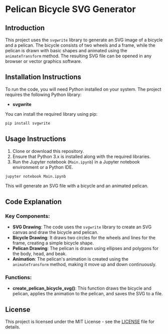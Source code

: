 
# Pelican Bicycle SVG Generator

## Introduction
This project uses the `svgwrite` library to generate an SVG image of a bicycle and a pelican. The bicycle consists of two wheels and a frame, while the pelican is drawn with basic shapes and animated using the `animateTransform` method. The resulting SVG file can be opened in any browser or vector graphics software.

## Installation Instructions
To run the code, you will need Python installed on your system. The project requires the following Python library:

- **svgwrite**

You can install the required library using pip:

```bash
pip install svgwrite
```

## Usage Instructions
1. Clone or download this repository.
2. Ensure that Python 3.x is installed along with the required libraries.
3. Run the Jupyter notebook (`Main.ipynb`) in a Jupyter notebook environment or a Python IDE.

```bash
jupyter notebook Main.ipynb
```

This will generate an SVG file with a bicycle and an animated pelican.

## Code Explanation

### Key Components:
- **SVG Drawing**: The code uses the `svgwrite` library to create an SVG canvas and draw the bicycle and pelican.
- **Bicycle Drawing**: It draws two circles for the wheels and lines for the frame, creating a simple bicycle shape.
- **Pelican Drawing**: The pelican is drawn using ellipses and polygons for the body, head, and beak.
- **Animation**: The pelican's animation is created using the `animateTransform` method, making it move up and down continuously.

### Functions:
- **create_pelican_bicycle_svg()**: This function draws the bicycle and pelican, applies the animation to the pelican, and saves the SVG to a file.

## License
This project is licensed under the MIT License - see the [LICENSE](LICENSE) file for details.
